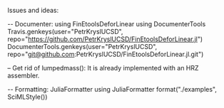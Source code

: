 Issues and ideas:


-- Documenter:
using FinEtoolsDeforLinear
using DocumenterTools
Travis.genkeys(user="PetrKryslUCSD", repo="https://github.com/PetrKryslUCSD/FinEtoolsDeforLinear.jl")
DocumenterTools.genkeys(user="PetrKryslUCSD", repo="git@github.com:PetrKryslUCSD/FinEtoolsDeforLinear.jl.git")

– Get rid of lumpedmass(): It is already implemented with an HRZ assembler.

-- Formatting: JuliaFormatter
using JuliaFormatter
format("./examples", SciMLStyle())   
